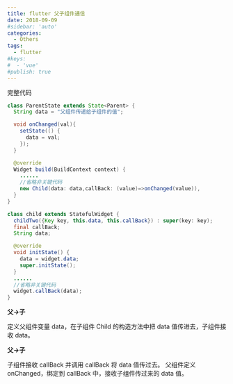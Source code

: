```yaml
---
title: flutter 父子组件通信
date: 2018-09-09
#sidebar: 'auto'
categories:
  - Others
tags:
  - flutter
#keys:
#  - 'vue'
#publish: true
---
```


完整代码

```java
class ParentState extends State<Parent> {
  String data = "父组件传递给子组件的值";

  void onChanged(val){
    setState(() {
      data = val;
    });
  }

  @override
  Widget build(BuildContext context) {
    ......
    //省略非关键代码
    new Child(data: data,callBack: (value)=>onChanged(value)),
  }
}

```

```java
class child extends StatefulWidget {
  childTwo({Key key, this.data, this.callBack}) : super(key: key);
  final callBack;
  String data;

  @override
  void initState() {
    data = widget.data;
    super.initState();
  }
  ......
  //省略非关键代码
  widget.callBack(data);
}
```

**父->子**

定义父组件变量 data，在子组件 Child 的构造方法中把 data 值传进去，子组件接收 data。

**父->子**

子组件接收 callBack 并调用 callBack 将 data 值传过去。
父组件定义 onChanged，绑定到 callBack 中，接收子组件传过来的 data 值。
